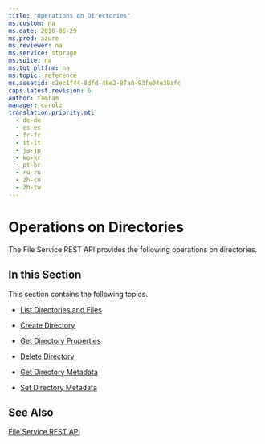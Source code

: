 ```yaml
---
title: "Operations on Directories"
ms.custom: na
ms.date: 2016-06-29
ms.prod: azure
ms.reviewer: na
ms.service: storage
ms.suite: na
ms.tgt_pltfrm: na
ms.topic: reference
ms.assetid: c2ec1f44-8dfd-48e2-87a0-93fe04e39afc
caps.latest.revision: 6
author: tamram
manager: carolz
translation.priority.mt: 
  - de-de
  - es-es
  - fr-fr
  - it-it
  - ja-jp
  - ko-kr
  - pt-br
  - ru-ru
  - zh-cn
  - zh-tw
---
```

# Operations on Directories
The File Service REST API provides the following operations on directories.  
  
## In this Section  
 This section contains the following topics.  
  
-   [List Directories and Files](../StorageServicesREST/List-Directories-and-Files.md)  
  
-   [Create Directory](../StorageServicesREST/Create-Directory.md)  
  
-   [Get Directory Properties](../StorageServicesREST/Get-Directory-Properties.md)  
  
-   [Delete Directory](../StorageServicesREST/Delete-Directory.md)  
  
-   [Get Directory Metadata](../StorageServicesREST/Get-Directory-Metadata.md)  
  
-   [Set Directory Metadata](../StorageServicesREST/Set-Directory-Metadata.md)  
  
## See Also  
 [File Service REST API](../StorageServicesREST/File-Service-REST-API.md)